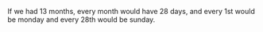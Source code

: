 If we had 13 months, every month would have 28 days, and every 1st would be monday and every 28th would be sunday.

